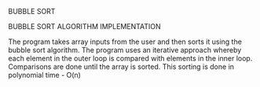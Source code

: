 BUBBLE SORT

BUBBLE SORT ALGORITHM IMPLEMENTATION

The program takes array inputs from the user and then sorts it using the bubble sort algorithm.
The program uses an iterative approach whereby each element in the outer loop is compared with elements in the inner loop.
Comparisons are done until the array is sorted. This sorting is done in polynomial time - O(n)
